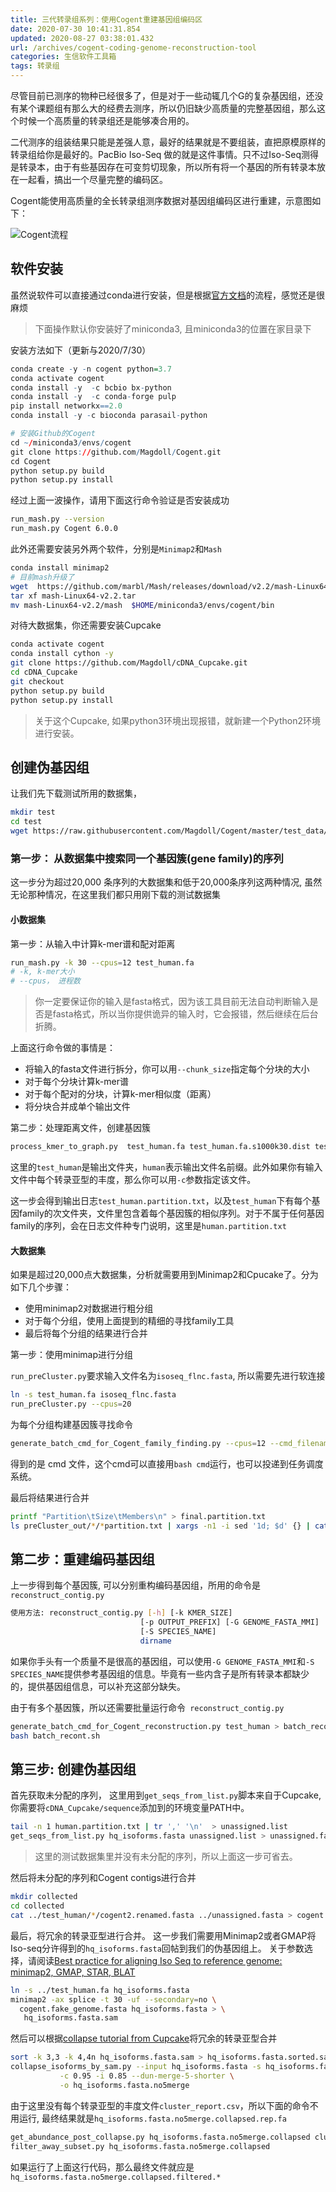 ```yaml
---
title: 三代转录组系列：使用Cogent重建基因组编码区
date: 2020-07-30 10:41:31.854
updated: 2020-08-27 03:38:01.432
url: /archives/cogent-coding-genome-reconstruction-tool
categories: 生信软件工具箱
tags: 转录组
---
```


尽管目前已测序的物种已经很多了，但是对于一些动辄几个G的复杂基因组，还没有某个课题组有那么大的经费去测序，所以仍旧缺少高质量的完整基因组，那么这个时候一个高质量的转录组还是能够凑合用的。

二代测序的组装结果只能是差强人意，最好的结果就是不要组装，直把原模原样的转录组给你是最好的。PacBio Iso-Seq 做的就是这件事情。只不过Iso-Seq测得是转录本，由于有些基因存在可变剪切现象，所以所有将一个基因的所有转录本放在一起看，搞出一个尽量完整的编码区。

Cogent能使用高质量的全长转录组测序数据对基因组编码区进行重建，示意图如下：

![Cogent流程](https://halo-1252249331.cos.ap-shanghai.myqcloud.com/upload/2020/07/image-248997ac23064feeae909b5b30d47c98.png)

## 软件安装

虽然说软件可以直接通过conda进行安装，但是根据[官方文档](https://github.com/Magdoll/Cogent/wiki/Installing-Cogent)的流程，感觉还是很麻烦

> 下面操作默认你安装好了miniconda3, 且miniconda3的位置在家目录下

安装方法如下（更新与2020/7/30）

```r
conda create -y -n cogent python=3.7 
conda activate cogent
conda install -y  -c bcbio bx-python
conda install -y  -c conda-forge pulp
pip install networkx==2.0
conda install -y -c bioconda parasail-python

# 安装Github的Cogent
cd ~/miniconda3/envs/cogent
git clone https://github.com/Magdoll/Cogent.git
cd Cogent
python setup.py build
python setup.py install
```

经过上面一波操作，请用下面这行命令验证是否安装成功

```bash
run_mash.py --version
run_mash.py Cogent 6.0.0
```

此外还需要安装另外两个软件，分别是`Minimap2`和`Mash`

```bash
conda install minimap2
# 目前mash升级了
wget  https://github.com/marbl/Mash/releases/download/v2.2/mash-Linux64-v2.2.tar
tar xf mash-Linux64-v2.2.tar
mv mash-Linux64-v2.2/mash  $HOME/miniconda3/envs/cogent/bin
```

对待大数据集，你还需要安装Cupcake

```bash
conda activate cogent 
conda install cython -y
git clone https://github.com/Magdoll/cDNA_Cupcake.git
cd cDNA_Cupcake
git checkout
python setup.py build
python setup.py install
```

> 关于这个Cupcake, 如果python3环境出现报错，就新建一个Python2环境进行安装。

## 创建伪基因组

让我们先下载测试所用的数据集，

```bash
mkdir test
cd test
wget https://raw.githubusercontent.com/Magdoll/Cogent/master/test_data/test_human.fa
```

### 第一步： 从数据集中搜索同一个基因簇(gene family)的序列

这一步分为超过20,000 条序列的大数据集和低于20,000条序列这两种情况, 虽然无论那种情况，在这里我们都只用刚下载的测试数据集

#### 小数据集

第一步：从输入中计算k-mer谱和配对距离

```bash
run_mash.py -k 30 --cpus=12 test_human.fa
# -k, k-mer大小
# --cpus， 进程数
```

> 你一定要保证你的输入是fasta格式，因为该工具目前无法自动判断输入是否是fasta格式，所以当你提供诡异的输入时，它会报错，然后继续在后台折腾。

上面这行命令做的事情是：

- 将输入的fasta文件进行拆分，你可以用`--chunk_size`指定每个分块的大小
- 对于每个分块计算k-mer谱
- 对于每个配对的分块，计算k-mer相似度（距离）
- 将分块合并成单个输出文件

第二步：处理距离文件，创建基因簇

```bash
process_kmer_to_graph.py  test_human.fa test_human.fa.s1000k30.dist test_human human
```

这里的`test_human`是输出文件夹，`human`表示输出文件名前缀。此外如果你有输入文件中每个转录亚型的丰度，那么你可以用`-c`参数指定该文件。

这一步会得到输出日志`test_human.partition.txt`，以及`test_human`下有每个基因family的次文件夹，文件里包含着每个基因簇的相似序列。对于不属于任何基因family的序列，会在日志文件种专门说明，这里是`human.partition.txt`

#### 大数据集

如果是超过20,000点大数据集，分析就需要用到Minimap2和Cpucake了。分为如下几个步骤：

- 使用minimap2对数据进行粗分组
- 对于每个分组，使用上面提到的精细的寻找family工具
- 最后将每个分组的结果进行合并

第一步：使用minimap进行分组

`run_preCluster.py`要求输入文件名为`isoseq_flnc.fasta`, 所以需要先进行软连接

```bash
ln -s test_human.fa isoseq_flnc.fasta 
run_preCluster.py --cpus=20
```

为每个分组构建基因簇寻找命令

```bash
generate_batch_cmd_for_Cogent_family_finding.py --cpus=12 --cmd_filename=cmd preCluster.cluster_info.csv preCluster_out test_human
```

得到的是 cmd 文件，这个cmd可以直接用`bash cmd`运行，也可以投递到任务调度系统。

最后将结果进行合并

```bash
printf "Partition\tSize\tMembers\n" > final.partition.txt
ls preCluster_out/*/*partition.txt | xargs -n1 -i sed '1d; $d' {} | cat >> final.partition.txt
```

## 第二步：重建编码基因组

上一步得到每个基因簇, 可以分别重构编码基因组，所用的命令是`reconstruct_contig.py`

```bash
使用方法: reconstruct_contig.py [-h] [-k KMER_SIZE]
                             [-p OUTPUT_PREFIX] [-G GENOME_FASTA_MMI]
                             [-S SPECIES_NAME]
                             dirname
```

如果你手头有一个质量不是很高的基因组，可以使用`-G GENOME_FASTA_MMI`和`-S SPECIES_NAME`提供参考基因组的信息。毕竟有一些内含子是所有转录本都缺少的，提供基因组信息，可以补充这部分缺失。

由于有多个基因簇，所以还需要批量运行命令` reconstruct_contig.py`

```bash
generate_batch_cmd_for_Cogent_reconstruction.py test_human > batch_recont.sh
bash batch_recont.sh
```

## 第三步: 创建伪基因组

首先获取未分配的序列， 这里用到`get_seqs_from_list.py`脚本来自于Cupcake, 你需要将`cDNA_Cupcake/sequence`添加到的环境变量PATH中。

```bash
tail -n 1 human.partition.txt | tr ',' '\n'  > unassigned.list
get_seqs_from_list.py hq_isoforms.fasta unassigned.list > unassigned.fasta
```

> 这里的测试数据集里并没有未分配的序列，所以上面这一步可省去。

然后将未分配的序列和Cogent contigs进行合并

```bash
mkdir collected
cd collected
cat ../test_human/*/cogent2.renamed.fasta ../unassigned.fasta > cogent.fake_genome.fasta
```

最后，将冗余的转录亚型进行合并。 这一步我们需要用Minimap2或者GMAP将Iso-seq分许得到的`hq_isoforms.fasta`回帖到我们的伪基因组上。 关于参数选择，请阅读[Best practice for aligning Iso Seq to reference genome: minimap2, GMAP, STAR, BLAT](https://github.com/Magdoll/cDNA_Cupcake/wiki/Best-practice-for-aligning-Iso-Seq-to-reference-genome:-minimap2,-GMAP,-STAR,-BLAT)

```bash
ln -s ../test_human.fa hq_isoforms.fasta
minimap2 -ax splice -t 30 -uf --secondary=no \
  cogent.fake_genome.fasta hq_isoforms.fasta > \
   hq_isoforms.fasta.sam
```

然后可以根据[collapse tutorial from Cupcake](https://github.com/Magdoll/cDNA_Cupcake/wiki/Cupcake-ToFU:-supporting-scripts-for-Iso-Seq-after-clustering-step)将冗余的转录亚型合并

```bash
sort -k 3,3 -k 4,4n hq_isoforms.fasta.sam > hq_isoforms.fasta.sorted.sam
collapse_isoforms_by_sam.py --input hq_isoforms.fasta -s hq_isoforms.fasta.sorted.sam \
           -c 0.95 -i 0.85 --dun-merge-5-shorter \
           -o hq_isoforms.fasta.no5merge
```

由于这里没有每个转录亚型的丰度文件`cluster_report.csv`，所以下面的命令不用运行, 最终结果就是`hq_isoforms.fasta.no5merge.collapsed.rep.fa`

```bash
get_abundance_post_collapse.py hq_isoforms.fasta.no5merge.collapsed cluster_report.csv
filter_away_subset.py hq_isoforms.fasta.no5merge.collapsed
```

如果运行了上面这行代码，那么最终文件就应是`hq_isoforms.fasta.no5merge.collapsed.filtered.*`



